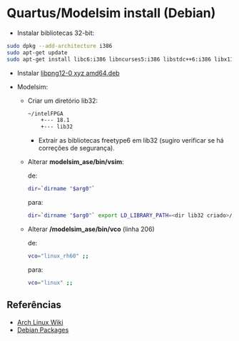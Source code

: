 # Quartus/Modelsim install (Debian)

- Instalar bibliotecas 32-bit:

```bash
sudo dpkg --add-architecture i386
sudo apt-get update
sudo apt-get install libc6:i386 libncurses5:i386 libstdc++6:i386 libx11-6:i386 libxext6:i386 libxrender1:i386 libXft2:i386
```

- Instalar [libpng12-0 xyz amd64.deb](https://packages.debian.org/pt-br/jessie/amd64/libpng12-0/download)

- Modelsim:

  - Criar um diretório lib32:

    ```bash
    ~/intelFPGA
        +--- 18.1
        +--- lib32
    ```

    - Extrair as bibliotecas freetype6 em lib32 (sugiro verificar se há correções de segurança).
  
  - Alterar __modelsim_ase/bin/vsim__:
  
    de:

    ```bash
    dir=`dirname "$arg0"`
    ```

    para:

    ```bash
    dir=`dirname "$arg0"` export LD_LIBRARY_PATH=<dir lib32 criado>/intelFPGA/lib32
    ```
  
  - Alterar __/modelsim_ase/bin/vco__ (linha 206)
  
    de:
  
    ```bash
    vco="linux_rh60" ;;
    ```

    para:

    ```bash
    vco="linux" ;;
    ```

## Referências

- [Arch Linux Wiki](https://wiki.archlinux.org/index.php/Altera_Design_Software)
- [Debian Packages](https://packages.debian.org)
